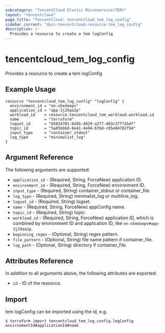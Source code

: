 ```yaml
---
subcategory: "TencentCloud Elastic Microservice(TEM)"
layout: "tencentcloud"
page_title: "TencentCloud: tencentcloud_tem_log_config"
sidebar_current: "docs-tencentcloud-resource-tem_log_config"
description: |-
  Provides a resource to create a tem logConfig
---
```


# tencentcloud_tem_log_config

Provides a resource to create a tem logConfig

## Example Usage

```hcl
resource "tencentcloud_tem_log_config" "logConfig" {
  environment_id = "en-o5edaepv"
  application_id = "app-3j29aa2p"
  workload_id    = resource.tencentcloud_tem_workload.workload.id
  name           = "terraform"
  logset_id      = "b5824781-8d5b-4029-a2f7-d03c37f72bdf"
  topic_id       = "5a85bb6d-8e41-4e04-b7bd-c05e04782f94"
  input_type     = "container_stdout"
  log_type       = "minimalist_log"
}
```

## Argument Reference

The following arguments are supported:

* `application_id` - (Required, String, ForceNew) application ID.
* `environment_id` - (Required, String, ForceNew) environment ID.
* `input_type` - (Required, String) container_stdout or container_file.
* `log_type` - (Required, String) minimalist_log or multiline_log.
* `logset_id` - (Required, String) logset.
* `name` - (Required, String, ForceNew) appConfig name.
* `topic_id` - (Required, String) topic.
* `workload_id` - (Required, String, ForceNew) application ID, which is combined by environment ID and application ID, like `en-o5edaepv#app-3j29aa2p`.
* `beginning_regex` - (Optional, String) regex pattern.
* `file_pattern` - (Optional, String) file name pattern if container_file.
* `log_path` - (Optional, String) directory if container_file.

## Attributes Reference

In addition to all arguments above, the following attributes are exported:

* `id` - ID of the resource.



## Import

tem logConfig can be imported using the id, e.g.
```
$ terraform import tencentcloud_tem_log_config.logConfig environmentId#applicationId#name
```

